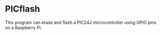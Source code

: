# PICflash
This program can erase and flash a PIC24J microcontroller
using GPIO pins on a Raspberry Pi.
